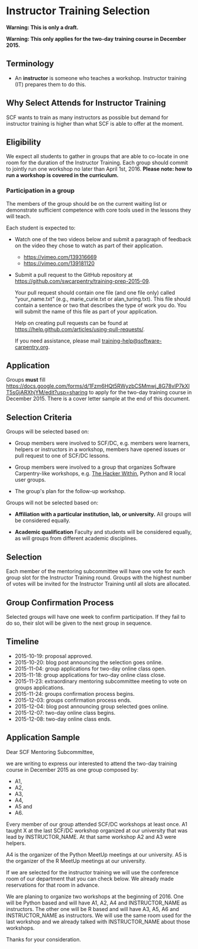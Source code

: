 # Instructor Training Selection

**Warning: This is only a draft.**

**Warning: This only applies for the two-day training course in December 2015.**

## Terminology

-   An **instructor** is someone who teaches a workshop.
    Instructor training (IT) prepares them to do this.

## Why Select Attends for Instructor Training

SCF wants to train as many instructors as possible
but demand for instructor training is higher than what SCF is able to offer
at the moment.

## Eligibility

We expect all students to gather in groups
that are able to co-locate in one room for the duration of the Instructor Training.
Each group should commit to jointly run one workshop no later than April 1st, 2016.
**Please note: how to run a workshop is covered in the curriculum.**

### Participation in a group

The members of the group should be on the current waiting list
or
demonstrate sufficient competence with core tools used in the lessons they will teach.

Each student is expected to:

-   Watch one of the two videos below
    and submit a paragraph of feedback on the video they chose to watch
    as part of their application.

    - https://vimeo.com/139316669
    - https://vimeo.com/139181120

-   Submit a pull request to the GitHub repository at
    https://github.com/swcarpentry/training-prep-2015-09.

    Your pull request should contain one file (and one file only) called
    "your_name.txt" (e.g., marie_curie.txt or alan_turing.txt). This file
    should contain a sentence or two that describes the type of work you do.
    You will submit the name of this file as part of your application.

    Help on creating pull requests can be found at
    https://help.github.com/articles/using-pull-requests/.

    If you need assistance, please mail training-help@software-carpentry.org.

## Application

Groups **must** fill
https://docs.google.com/forms/d/1Fzm6HQt5RWyzbCSMmwj_8G78vlP7kXlT5sGjARXhjYM/edit?usp=sharing
to apply for the two-day training course in December 2015.
There is a cover letter sample at the end of this document.

## Selection Criteria

Groups will be selected based on:

-   Group members were involved to SCF/DC,
    e.g. members were learners, helpers or instructors in a workshop,
    members have opened issues or pull request to one of SCF/DC lessons.

-   Group members were involved to a group that organizes Software Carpentry-like workshops,
    e.g. [The Hacker Within](https://thehackerwithin.github.com/),
    Python and R local user groups.

-   The group's plan for the follow-up workshop.

Groups will not be selected based on:

-   **Affiliation with a particular institution, lab, or university.**
    All groups will be considered equally.

-   **Academic qualification**
    Faculty and students will be considered equally,
    as will groups from different academic disciplines.

## Selection

Each member of the mentoring subcommittee
will have one vote for each group slot for the Instructor Training round.
Groups with the highest number of votes will be invited for the Instructor Training
until all slots are allocated.

## Group Confirmation Process

Selected groups will have one week to confirm participation.
If they fail to do so,
their slot will be given to the next group in sequence.

## Timeline

-   2015-10-19: proposal approved.
-   2015-10-20: blog post announcing the selection goes online.
-   2015-11-04: group applications for two-day online class open.
-   2015-11-18: group applications for two-day online class close.
-   2015-11-23: extraordinary mentoring subcommittee meeting to vote on groups applications.
-   2015-11-24: groups confirmation process begins.
-   2015-12-03: groups confirmation process ends.
-   2015-12-04: blog post announcing group selected goes online.
-   2015-12-07: two-day online class begins.
-   2015-12-08: two-day online class ends.

## Application Sample

Dear SCF Mentoring Subcommittee,

we are writing to express our interested
to attend the two-day training course in December 2015
as one group composed by:

-   A1,
-   A2,
-   A3,
-   A4,
-   A5 and
-   A6.

Every member of our group attended SCF/DC workshops at least once.
A1 taught X at the last SCF/DC workshop organized at our university
that was lead by INSTRUCTOR_NAME.
At that same workshop A2 and A3 were helpers.

A4 is the organizer of the Python MeetUp meetings at our university.
A5 is the organizer of the R MeetUp meetings at our university.

If we are selected for the instructor training
we will use the conference room of our department
that you can check below.
We already made reservations for that room
in advance.

We are planing to organize two workshops at the beginning of 2016.
One will be Python based and will have A1, A2, A4 and INSTRUCTOR_NAME
as instructors.
The other one will be R based and will have A3, A5, A6 and INSTRUCTOR_NAME
as instructors.
We will use the same room used for the last workshop
and we already talked with INSTRUCTOR_NAME about those workshops.

Thanks for your consideration.
